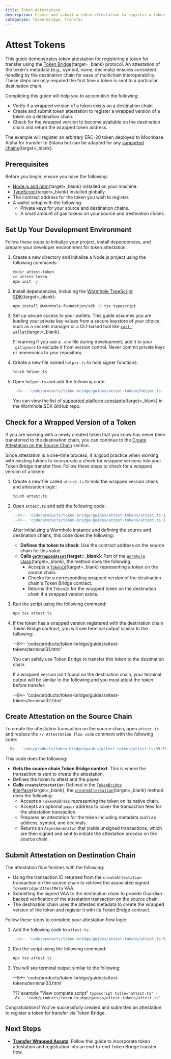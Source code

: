 ```yaml
---
title: Token Attestation
description: Create and submit a token attestation to register a token for transfer with Token Bridge using the TypeScript SDK. Required before first-time transfers.
categories: Token-Bridge, Transfer
---
```


# Attest Tokens

This guide demonstrates token attestation for registering a token for transfer using the [Token Bridge](/docs/products/token-bridge/overview){target=\_blank} protocol. An attestation of the token's metadata (e.g., symbol, name, decimals) ensures consistent handling by the destination chain for ease of multichain interoperability. These steps are only required the first time a token is sent to a particular destination chain.

Completing this guide will help you to accomplish the following:

- Verify if a wrapped version of a token exists on a destination chain.
- Create and submit token attestation to register a wrapped version of a token on a destination chain.
- Check for the wrapped version to become available on the destination chain and return the wrapped token address.

The example will register an arbitrary ERC-20 token deployed to Moonbase Alpha for transfer to Solana but can be adapted for any [supported chains](/docs/products/reference/contract-addresses/#token-bridge){target=\_blank}.

## Prerequisites

Before you begin, ensure you have the following:

- [Node.js and npm](https://docs.npmjs.com/downloading-and-installing-node-js-and-npm){target=\_blank} installed on your machine.
- [TypeScript](https://www.typescriptlang.org/download/){target=\_blank} installed globally.
- The contract address for the token you wish to register.
- A wallet setup with the following:
    - Private keys for your source and destination chains.
    - A small amount of gas tokens on your source and destination chains.

## Set Up Your Development Environment

Follow these steps to initialize your project, install dependencies, and prepare your developer environment for token attestation.

1. Create a new directory and initialize a Node.js project using the following commands:

    ```bash
    mkdir attest-token
    cd attest-token
    npm init -y
    ```

2. Install dependencies, including the [Wormhole TypeScript SDK]({{repositories.wormhole_sdk.repository_url}}){target=\_blank}:

    ```bash
    npm install @wormhole-foundation/sdk -D tsx typescript
    ```

3. Set up secure access to your wallets. This guide assumes you are loading your private key values from a secure keystore of your choice, such as a secrets manager or a CLI-based tool like [`cast wallet`](https://book.getfoundry.sh/reference/cast/cast-wallet){target=\_blank}.

    !!! warning
        If you use a `.env` file during development, add it to your `.gitignore` to exclude it from version control. Never commit private keys or mnemonics to your repository.

4. Create a new file named `helper.ts` to hold signer functions:

    ```bash
    touch helper.ts
    ```

5. Open `helper.ts` and add the following code:

    ```typescript title="helper.ts"
    --8<-- 'code/products/token-bridge/guides/attest-tokens/helper.ts'
    ```

    You can view the list of [supported platform constants]({{repositories.wormhole_sdk.repository_url}}/blob/{{repositories.wormhole_sdk.version}}/core/base/src/constants/platforms.ts#L6){target=_blank} in the Wormhole SDK GitHub repo.

## Check for a Wrapped Version of a Token

If you are working with a newly created token that you know has never been transferred to the destination chain, you can continue to the [Create Attestation on the Source Chain](#create-attestation-on-the-source-chain) section.

Since attestation is a one-time process, it is good practice when working with existing tokens to incorporate a check for wrapped versions into your Token Bridge transfer flow. Follow these steps to check for a wrapped version of a token:

1. Create a new file called `attest.ts` to hold the wrapped version check and attestation logic:

    ```bash
    touch attest.ts
    ```

2. Open `attest.ts` and add the following code:

    ```typescript title="attest.ts"
    --8<-- 'code/products/token-bridge/guides/attest-tokens/attest.ts:1:37'
    --8<-- 'code/products/token-bridge/guides/attest-tokens/attest.ts:121:128'
    ```

    After initializing a Wormhole instance and defining the source and destination chains, this code does the following:

    - **Defines the token to check**: Use the contract address on the source chain for this value.
    - **Calls [`getWrappedAsset`]({{repositories.wormhole_sdk.repository_url}}/blob/{{repositories.wormhole_sdk.version}}/connect/src/wormhole.ts#L205){target=\_blank}**: Part of the [`Wormhole` class]({{repositories.wormhole_sdk.repository_url}}/blob/{{repositories.wormhole_sdk.version}}/connect/src/wormhole.ts#L47){target=\_blank}, the method does the following:
        - Accepts a [`TokenId`]({{repositories.wormhole_sdk.repository_url}}/blob/{{repositories.wormhole_sdk.version}}/platforms/aptos/protocols/tokenBridge/src/types.ts#L12){target=\_blank} representing a token on the source chain.
        - Checks for a corresponding wrapped version of the destination chain's Token Bridge contract.
        - Returns the `TokenId` for the wrapped token on the destination chain if a wrapped version exists.

3. Run the script using the following command:

    ```bash
    npx tsx attest.ts
    ```

4. If the token has a wrapped version registered with the destination chain Token Bridge contract, you will see terminal output similar to the following:

    --8<-- 'code/products/token-bridge/guides/attest-tokens/terminal01.html'

    You can safely use Token Bridge to transfer this token to the destination chain.

    If a wrapped version isn't found on the destination chain, your terminal output will be similar to the following and you must attest the token before transfer:

    --8<-- 'code/products/token-bridge/guides/attest-tokens/terminal02.html'

## Create Attestation on the Source Chain

To create the attestation transaction on the source chain, open `attest.ts` and replace the `// Attestation flow code` comment with the following code:

```typescript title="attest.ts"
--8<-- 'code/products/token-bridge/guides/attest-tokens/attest.ts:39:58'
```

This code does the following:

- **Gets the source chain Token Bridge context**: This is where the transaction is sent to create the attestation.
- Defines the token to attest and the payer.
- **Calls `createAttestation`**: Defined in the [`TokenBridge` interface]({{repositories.wormhole_sdk.repository_url}}/blob/{{repositories.wormhole_sdk.version}}/core/definitions/src/protocols/tokenBridge/tokenBridge.ts#L123){target=\_blank}, the [`createAttestation`]({{repositories.wormhole_sdk.repository_url}}/blob/{{repositories.wormhole_sdk.version}}/core/definitions/src/protocols/tokenBridge/tokenBridge.ts#L188){target=\_blank} method does the following:
    - Accepts a `TokenAddress` representing the token on its native chain.
    - Accepts an optional `payer` address to cover the transaction fees for the attestation transaction.
    - Prepares an attestation for the token including metadata such as address, symbol, and decimals.
    - Returns an `AsyncGenerator` that yields unsigned transactions, which are then signed and sent to initiate the attestation process on the source chain.

## Submit Attestation on Destination Chain

The attestation flow finishes with the following: 

- Using the transaction ID returned from the `createAttestation` transaction on the source chain to retrieve the associated signed `TokenBridge:AttestMeta` VAA.
- Submitting the signed VAA to the destination chain to provide Guardian-backed verification of the attestation transaction on the source chain. 
- The destination chain uses the attested metadata to create the wrapped version of the token and register it with its Token Bridge contract.

Follow these steps to complete your attestation flow logic:

1. Add the following code to `attest.ts`:

    ```typescript title="attest.ts"
    --8<-- 'code/products/token-bridge/guides/attest-tokens/attest.ts:59:120'
    ```

2. Run the script using the following command:

    ```bash
    npx tsx attest.ts
    ```

3. You will see terminal output similar to the following:

    --8<-- 'code/products/token-bridge/guides/attest-tokens/terminal03.html'

    ??? example "View complete script"
        ```typescript title="attest.ts"
        --8<-- 'code/products/token-bridge/guides/attest-tokens/attest.ts'
        ```

Congratulations! You've successfully created and submitted an attestation to register a token for transfer via Token Bridge.

## Next Steps

- [**Transfer Wrapped Assets**](/docs/products/token-bridge/guides/attest-tokens): Follow this guide to incorporate token attestation and registration into an end-to-end Token Bridge transfer flow.